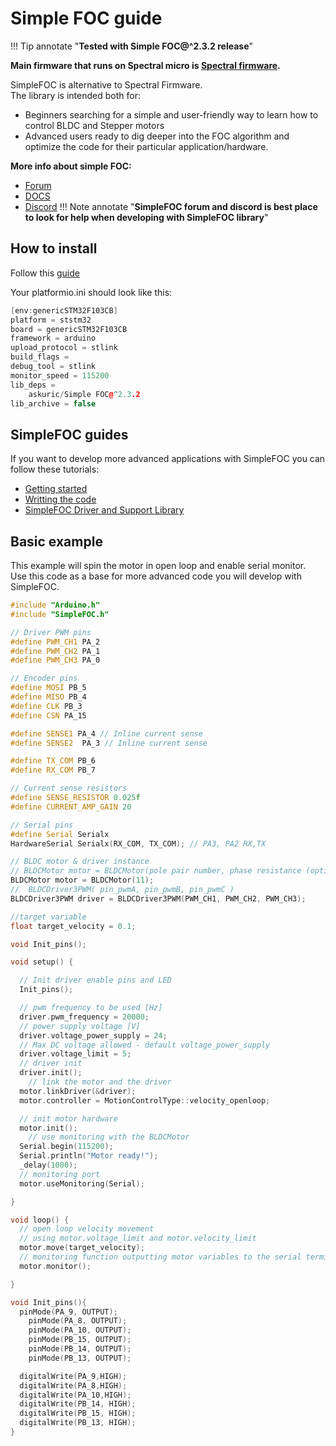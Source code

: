# Simple FOC guide

!!! Tip annotate "**Tested with Simple FOC@^2.3.2 release**" 


**Main firmware that runs on Spectral micro is [Spectral firmware](https://github.com/PCrnjak/Spectral-Micro-BLDC-controller).**<br />

SimpleFOC is alternative to Spectral Firmware. <br />
The library is intended both for:

* Beginners searching for a simple and user-friendly way to learn how to control BLDC and Stepper motors
* Advanced users ready to dig deeper into the FOC algorithm and optimize the code for their particular application/hardware.

**More info about simple FOC:**

* [Forum](https://community.simplefoc.com/)
* [DOCS](https://docs.simplefoc.com/)
* [Discord](https://discord.com/invite/kWBwuzY32n)
!!! Note annotate "**SimpleFOC forum and discord is best place to look for help when developing with SimpleFOC library**" 


## **How to install**

Follow this [guide](https://docs.simplefoc.com/installation)

Your platformio.ini should look like this:

``` C++ title="main.cpp"
[env:genericSTM32F103CB]
platform = ststm32
board = genericSTM32F103CB
framework = arduino
upload_protocol = stlink
build_flags = 
debug_tool = stlink
monitor_speed = 115200
lib_deps = 
	askuric/Simple FOC@^2.3.2
lib_archive = false
```

## **SimpleFOC guides**
If you want to develop more advanced applications with SimpleFOC you can follow these tutorials:

* [Getting started](https://docs.simplefoc.com/example_from_scratch)
* [Writting the code](https://docs.simplefoc.com/code)
* [SimpleFOC Driver and Support Library](https://github.com/simplefoc/Arduino-FOC-drivers/tree/master)


## **Basic example**

This example will spin the motor in open loop and enable serial monitor.<br />
Use this code as a base for more advanced code you will develop with SimpleFOC.<br />


``` C++ title="main.cpp"
#include "Arduino.h"
#include "SimpleFOC.h"

// Driver PWM pins
#define PWM_CH1 PA_2
#define PWM_CH2 PA_1 
#define PWM_CH3 PA_0 

// Encoder pins
#define MOSI PB_5
#define MISO PB_4
#define CLK PB_3
#define CSN PA_15

#define SENSE1 PA_4 // Inline current sense
#define SENSE2  PA_3 // Inline current sense

#define TX_COM PB_6
#define RX_COM PB_7

// Current sense resistors
#define SENSE_RESISTOR 0.025f
#define CURRENT_AMP_GAIN 20

// Serial pins
#define Serial Serialx
HardwareSerial Serialx(RX_COM, TX_COM); // PA3, PA2 RX,TX

// BLDC motor & driver instance
// BLDCMotor motor = BLDCMotor(pole pair number, phase resistance (optional) );
BLDCMotor motor = BLDCMotor(11);
//  BLDCDriver3PWM( pin_pwmA, pin_pwmB, pin_pwmC )
BLDCDriver3PWM driver = BLDCDriver3PWM(PWM_CH1, PWM_CH2, PWM_CH3);

//target variable
float target_velocity = 0.1;

void Init_pins();

void setup() {  

  // Init driver enable pins and LED
  Init_pins();

  // pwm frequency to be used [Hz]
  driver.pwm_frequency = 20000;
  // power supply voltage [V]
  driver.voltage_power_supply = 24;
  // Max DC voltage allowed - default voltage_power_supply
  driver.voltage_limit = 5;
  // driver init
  driver.init();
    // link the motor and the driver
  motor.linkDriver(&driver);
  motor.controller = MotionControlType::velocity_openloop;

  // init motor hardware
  motor.init();
    // use monitoring with the BLDCMotor
  Serial.begin(115200);
  Serial.println("Motor ready!");
  _delay(1000);
  // monitoring port
  motor.useMonitoring(Serial);

}

void loop() {
  // open loop velocity movement
  // using motor.voltage_limit and motor.velocity_limit
  motor.move(target_velocity);
  // monitoring function outputting motor variables to the serial terminal 
  motor.monitor();

}

void Init_pins(){
  pinMode(PA_9, OUTPUT);
	pinMode(PA_8, OUTPUT);
	pinMode(PA_10, OUTPUT);
	pinMode(PB_15, OUTPUT);
	pinMode(PB_14, OUTPUT);
	pinMode(PB_13, OUTPUT);

  digitalWrite(PA_9,HIGH);
  digitalWrite(PA_8,HIGH);
  digitalWrite(PA_10,HIGH);
  digitalWrite(PB_14, HIGH);
  digitalWrite(PB_15, HIGH);
  digitalWrite(PB_13, HIGH);
}
```
